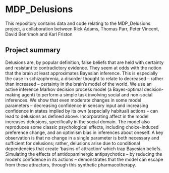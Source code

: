 # MDP_Delusions

This repository contains data and code relating to the MDP_Delusions project, a collaboration between Rick Adams, Thomas Parr, Peter Vincent, David Benrimoh and Karl Friston

## Project summary

Delusions are, by popular definition, false beliefs that are held with certainty and resistant to contradictory evidence. They seem at odds with the notion that the brain at least approximates Bayesian inference. This is especially the case in schizophrenia, a disorder thought to relate to decreased – rather than increased – certainty in the brain’s model of the world. We use an active inference Markov decision process model (a Bayes-optimal decision-making agent) to perform a simple task involving social and non-social inferences. We show that even moderate changes in some model parameters – decreasing confidence in sensory input and increasing confidence in states implied by its own (especially habitual) actions – can lead to delusions as defined above. Incorporating affect in the model increases delusions, specifically in the social domain. The model also reproduces some classic psychological effects, including choice-induced preference change, and an optimism bias in inferences about oneself. A key observation is that no change in a single parameter is both necessary and sufficient for delusions; rather, delusions arise due to conditional dependencies that create ‘basins of attraction’ which trap Bayesian beliefs. Simulating the effects of antidopaminergic antipsychotics – by reducing the model’s confidence in its actions – demonstrates that the model can escape from these attractors, through this synthetic pharmacotherapy.



